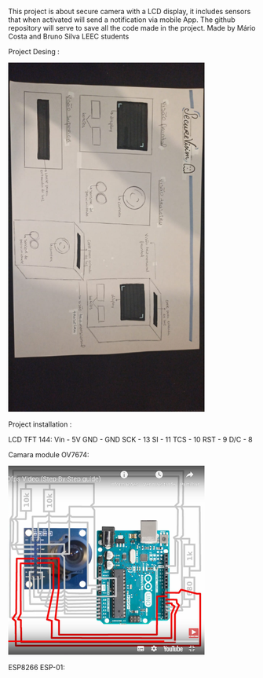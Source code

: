 This project is about secure camera with a LCD display, it includes sensors that when activated will send a notification via mobile App.
The github repository will serve to save all the code made in the project.
Made by Mário Costa and Bruno Silva
LEEC students

Project Desing :

<img src = "imagens/DesignSecureVision.JPG" width = "400" >


Project installation : 

LCD TFT 144:
  Vin - 5V
  GND - GND
  SCK - 13
  SI - 11
  TCS - 10
  RST - 9
  D/C - 8
  
Camara module OV7674:
  
<img src = "imagens/OV7670module.PNG" width = "400" >

ESP8266 ESP-01:

